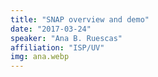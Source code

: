 ```yaml
---
title: "SNAP overview and demo"
date: "2017-03-24"
speaker: "Ana B. Ruescas"
affiliation: "ISP/UV"
img: ana.webp
---
```

